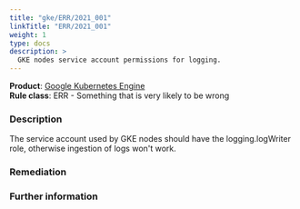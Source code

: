 ```yaml
---
title: "gke/ERR/2021_001"
linkTitle: "ERR/2021_001"
weight: 1
type: docs
description: >
  GKE nodes service account permissions for logging.
---
```


**Product**: [Google Kubernetes Engine](https://cloud.google.com/kubernetes-engine)\
**Rule class**: ERR - Something that is very likely to be wrong

### Description


The service account used by GKE nodes should have the logging.logWriter
role, otherwise ingestion of logs won't work.

### Remediation

### Further information
